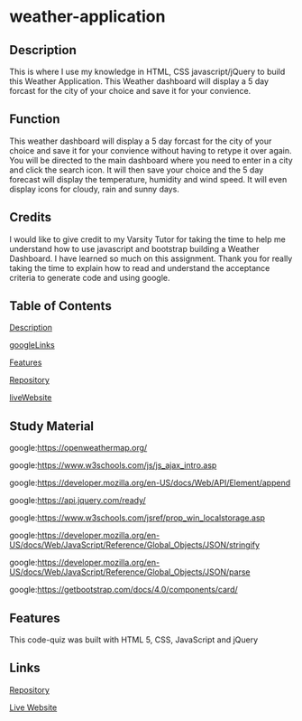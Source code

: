 # weather-application

## Description

This is where I use my knowledge in HTML, CSS javascript/jQuery to build this Weather Application. This Weather dashboard will display a 5 day forcast for the city of your choice and save it for your convience.

## Function

This weather dashboard will display a 5 day forcast for the city of your choice and save it for your convience without having to retype it over again. You will be directed to the main dashboard where you need to enter in a city and click the search icon.  It will then save your choice and the 5 day forecast will display the temperature, humidity and wind speed. It will even display icons for cloudy, rain and sunny days.

## Credits

I would like to give credit to my Varsity Tutor for taking the time to help me understand how to use javascript and bootstrap building a Weather Dashboard.  I have learned so much on this assignment. Thank you for really taking the time to explain how to read and understand the acceptance criteria to generate code and using google. 

## Table of Contents

[Description](description)

[googleLinks](googleLinks)

[Features](features)

[Repository](https://github.com/jmoniz155/weather-application)

[liveWebsite](https://jmoniz155.github.io/weather-application/)


## Study Material

<a>google:<a href="#">https://openweathermap.org/

<a>google:<a href="#">https://www.w3schools.com/js/js_ajax_intro.asp

<a>google:<a href="#">https://developer.mozilla.org/en-US/docs/Web/API/Element/append

<a>google:<a href="#">https://api.jquery.com/ready/

<a>google:<a href="#">https://www.w3schools.com/jsref/prop_win_localstorage.asp

<a>google:<a href="#">https://developer.mozilla.org/en-US/docs/Web/JavaScript/Reference/Global_Objects/JSON/stringify

<a>google:<a href="#">https://developer.mozilla.org/en-US/docs/Web/JavaScript/Reference/Global_Objects/JSON/parse

<a>google:<a href="#">https://getbootstrap.com/docs/4.0/components/card/

## Features
This code-quiz was built with HTML 5, CSS, JavaScript and jQuery

## Links
[Repository](https://github.com/jmoniz155/weather-application)

[Live Website](https://jmoniz155.github.io/weather-application/)

